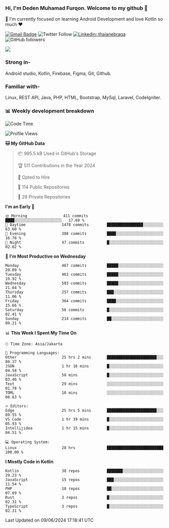 ### Hi, I'm Deden Muhamad Furqon. Welcome to my github 👋

<!--
**furqoncreative/furqoncreative** is a ✨ _special_ ✨ repository because its `README.md` (this file) appears on your GitHub profile.

Here are some ideas to get you started:

- 🔭 I’m currently working on ...
- 👯 I’m looking to collaborate on ...
- 🤔 I’m looking for help with ...
- 💬 Ask me about ...
- 📫 How to reach me: ...
- 😄 Pronouns: ...
- ⚡ Fun fact: ...
-->

  🌱 I'm currently focused on learning Android Development and love Kotlin so much ❤ 

[![Gmail Badge](https://img.shields.io/badge/-furqoncreative24@gmail.com-c14438?style=flat-square&logo=Gmail&logoColor=white&link=mailto:furqoncreative24@gmail.com)](mailto:furqoncreative24@gmail.com)
![Twitter Follow](https://img.shields.io/twitter/follow/furqoncreative?label=Follow)
[![Linkedin: thaianebraga](https://img.shields.io/badge/-Deden_Muhamad_Furqon-blue?style=flat-square&logo=Linkedin&logoColor=white&link=https://www.linkedin.com/in/anmol-p-singh/)](https://www.linkedin.com/in/furqoncreative/)
![GitHub followers](https://img.shields.io/github/followers/furqoncreative?label=Follow&style=social)

<img src="https://github-readme-stats.sera5-dev.vercel.app/api?username=furqoncreative&hide=stars&show_icons=true&count_private=true&include_all_commits=true&title_color=#008080&icon_color=#008080&hide_border=true" width="">

### Strong in-

Android studio, Kotlin, Firebase, Figma, Git, Github.

### Familiar with-
Linux, REST API, Java, PHP, HTML, Bootstrap, MySql, Laravel, CodeIgniter.

### 📊 Weekly development breakdown

<!--START_SECTION:waka-->
![Code Time](http://img.shields.io/badge/Code%20Time-2%2C396%20hrs%2045%20mins-blue)

![Profile Views](http://img.shields.io/badge/Profile%20Views-0-blue)

**🐱 My GitHub Data** 

> 📦 995.5 kB Used in GitHub's Storage 
 > 
> 🏆 511 Contributions in the Year 2024
 > 
> 💼 Opted to Hire
 > 
> 📜 114 Public Repositories 
 > 
> 🔑 28 Private Repositories 
 > 
**I'm an Early 🐤** 

```text
🌞 Morning                411 commits         ████░░░░░░░░░░░░░░░░░░░░░   17.69 % 
🌆 Daytime                1478 commits        ████████████████░░░░░░░░░   63.60 % 
🌃 Evening                388 commits         ████░░░░░░░░░░░░░░░░░░░░░   16.70 % 
🌙 Night                  47 commits          █░░░░░░░░░░░░░░░░░░░░░░░░   02.02 % 
```
📅 **I'm Most Productive on Wednesday** 

```text
Monday                   467 commits         █████░░░░░░░░░░░░░░░░░░░░   20.09 % 
Tuesday                  463 commits         █████░░░░░░░░░░░░░░░░░░░░   19.92 % 
Wednesday                503 commits         █████░░░░░░░░░░░░░░░░░░░░   21.64 % 
Thursday                 257 commits         ███░░░░░░░░░░░░░░░░░░░░░░   11.06 % 
Friday                   364 commits         ████░░░░░░░░░░░░░░░░░░░░░   15.66 % 
Saturday                 56 commits          █░░░░░░░░░░░░░░░░░░░░░░░░   02.41 % 
Sunday                   214 commits         ██░░░░░░░░░░░░░░░░░░░░░░░   09.21 % 
```


📊 **This Week I Spent My Time On** 

```text
🕑︎ Time Zone: Asia/Jakarta

💬 Programming Languages: 
Other                    25 hrs 2 mins       ██████████████████████░░░   89.37 % 
JSON                     1 hr 16 mins        █░░░░░░░░░░░░░░░░░░░░░░░░   04.58 % 
JavaScript               58 mins             █░░░░░░░░░░░░░░░░░░░░░░░░   03.46 % 
Text                     29 mins             ░░░░░░░░░░░░░░░░░░░░░░░░░   01.78 % 
TOML                     10 mins             ░░░░░░░░░░░░░░░░░░░░░░░░░   00.63 % 

🔥 Editors: 
Edge                     25 hrs 5 mins       ██████████████████████░░░   89.55 % 
VS Code                  1 hr 39 mins        █░░░░░░░░░░░░░░░░░░░░░░░░   05.93 % 
Intellijidea             1 hr 15 mins        █░░░░░░░░░░░░░░░░░░░░░░░░   04.51 % 

💻 Operating System: 
Linux                    28 hrs              █████████████████████████   100.00 % 
```

**I Mostly Code in Kotlin** 

```text
Kotlin                   38 repos            ███████░░░░░░░░░░░░░░░░░░   29.23 % 
JavaScript               15 repos            ███░░░░░░░░░░░░░░░░░░░░░░   11.54 % 
PHP                      10 repos            ██░░░░░░░░░░░░░░░░░░░░░░░   07.69 % 
Rust                     3 repos             █░░░░░░░░░░░░░░░░░░░░░░░░   02.31 % 
TypeScript               3 repos             █░░░░░░░░░░░░░░░░░░░░░░░░   02.31 % 
```




 Last Updated on 09/06/2024 17:18:41 UTC
<!--END_SECTION:waka-->
